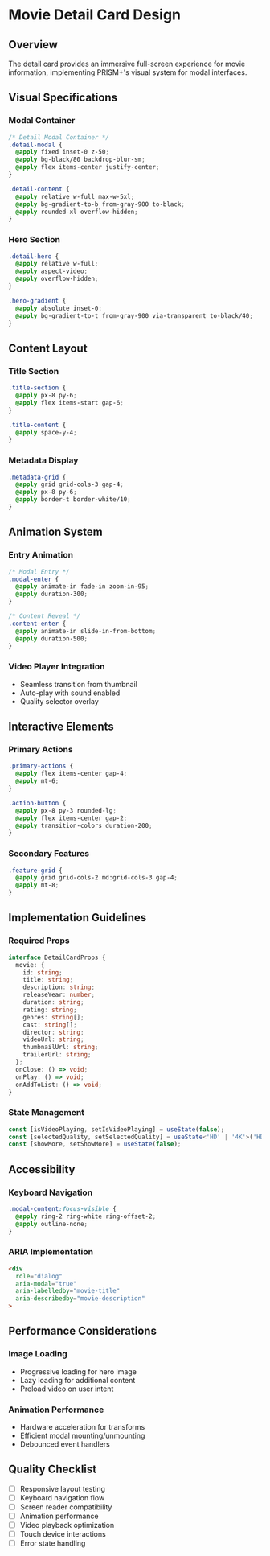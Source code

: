 # Movie Detail Card Design

## Overview
The detail card provides an immersive full-screen experience for movie information, implementing PRISM+'s visual system for modal interfaces.

## Visual Specifications

### Modal Container
```css
/* Detail Modal Container */
.detail-modal {
  @apply fixed inset-0 z-50;
  @apply bg-black/80 backdrop-blur-sm;
  @apply flex items-center justify-center;
}

.detail-content {
  @apply relative w-full max-w-5xl;
  @apply bg-gradient-to-b from-gray-900 to-black;
  @apply rounded-xl overflow-hidden;
}
```

### Hero Section
```css
.detail-hero {
  @apply relative w-full;
  @apply aspect-video;
  @apply overflow-hidden;
}

.hero-gradient {
  @apply absolute inset-0;
  @apply bg-gradient-to-t from-gray-900 via-transparent to-black/40;
}
```

## Content Layout

### Title Section
```css
.title-section {
  @apply px-8 py-6;
  @apply flex items-start gap-6;
}

.title-content {
  @apply space-y-4;
}
```

### Metadata Display
```css
.metadata-grid {
  @apply grid grid-cols-3 gap-4;
  @apply px-8 py-6;
  @apply border-t border-white/10;
}
```

## Animation System

### Entry Animation
```css
/* Modal Entry */
.modal-enter {
  @apply animate-in fade-in zoom-in-95;
  @apply duration-300;
}

/* Content Reveal */
.content-enter {
  @apply animate-in slide-in-from-bottom;
  @apply duration-500;
}
```

### Video Player Integration
- Seamless transition from thumbnail
- Auto-play with sound enabled
- Quality selector overlay

## Interactive Elements

### Primary Actions
```css
.primary-actions {
  @apply flex items-center gap-4;
  @apply mt-6;
}

.action-button {
  @apply px-8 py-3 rounded-lg;
  @apply flex items-center gap-2;
  @apply transition-colors duration-200;
}
```

### Secondary Features
```css
.feature-grid {
  @apply grid grid-cols-2 md:grid-cols-3 gap-4;
  @apply mt-8;
}
```

## Implementation Guidelines

### Required Props
```typescript
interface DetailCardProps {
  movie: {
    id: string;
    title: string;
    description: string;
    releaseYear: number;
    duration: string;
    rating: string;
    genres: string[];
    cast: string[];
    director: string;
    videoUrl: string;
    thumbnailUrl: string;
    trailerUrl: string;
  };
  onClose: () => void;
  onPlay: () => void;
  onAddToList: () => void;
}
```

### State Management
```typescript
const [isVideoPlaying, setIsVideoPlaying] = useState(false);
const [selectedQuality, setSelectedQuality] = useState<'HD' | '4K'>('HD');
const [showMore, setShowMore] = useState(false);
```

## Accessibility

### Keyboard Navigation
```css
.modal-content:focus-visible {
  @apply ring-2 ring-white ring-offset-2;
  @apply outline-none;
}
```

### ARIA Implementation
```html
<div
  role="dialog"
  aria-modal="true"
  aria-labelledby="movie-title"
  aria-describedby="movie-description"
>
```

## Performance Considerations

### Image Loading
- Progressive loading for hero image
- Lazy loading for additional content
- Preload video on user intent

### Animation Performance
- Hardware acceleration for transforms
- Efficient modal mounting/unmounting
- Debounced event handlers

## Quality Checklist
- [ ] Responsive layout testing
- [ ] Keyboard navigation flow
- [ ] Screen reader compatibility
- [ ] Animation performance
- [ ] Video playback optimization
- [ ] Touch device interactions
- [ ] Error state handling 